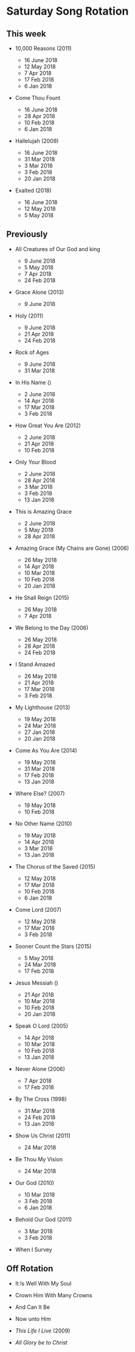 ﻿# Saturday Song Rotation

## This week

* 10,000 Reasons (2011)
  * 16 June 2018
  * 12 May 2018
  * 7 Apr 2018
  * 17 Feb 2018
  * 6 Jan 2018

* Come Thou Fount
  * 16 June 2018
  * 28 Apr 2018
  * 10 Feb 2018
  * 6 Jan 2018

* Hallelujah (2009)
  * 16 June 2018
  * 31 Mar 2018
  * 3 Mar 2018
  * 3 Feb 2018
  * 20 Jan 2018

* Exalted (2018)
  * 16 June 2018
  * 12 May 2018
  * 5 May 2018

## Previously

* All Creatures of Our God and king
  * 9 June 2018
  * 5 May 2018
  * 7 Apr 2018
  * 24 Feb 2018

* Grace Alone (2013)
  * 9 June 2018

* Holy (2011)
  * 9 June 2018
  * 21 Apr 2018
  * 24 Feb 2018

* Rock of Ages
  * 9 June 2018
  * 31 Mar 2018

* In His Name ()
  * 2 June 2018
  * 14 Apr 2018
  * 17 Mar 2018
  * 3 Feb 2018

* How Great You Are (2012)
  * 2 June 2018
  * 21 Apr 2018
  * 10 Feb 2018

* Only Your Blood
  * 2 June 2018
  * 28 Apr 2018
  * 3 Mar 2018
  * 3 Feb 2018
  * 13 Jan 2018

* This is Amazing Grace
  * 2 June 2018
  * 5 May 2018
  * 28 Apr 2018

* Amazing Grace (My Chains are Gone) (2006)
  * 26 May 2018
  * 14 Apr 2018
  * 10 Mar 2018
  * 10 Feb 2018
  * 20 Jan 2018

* He Shall Reign (2015)
  * 26 May 2018
  * 7 Apr 2018

* We Belong to the Day (2006)
  * 26 May 2018
  * 28 Apr 2018
  * 24 Feb 2018

* I Stand Amazed
  * 26 May 2018
  * 21 Apr 2018
  * 17 Mar 2018
  * 3 Feb 2018

* My Lighthouse (2013)
  * 19 May 2018
  * 24 Mar 2018
  * 27 Jan 2018
  * 20 Jan 2018

* Come As You Are (2014)
  * 19 May 2018
  * 31 Mar 2018
  * 17 Feb 2018
  * 13 Jan 2018

* Where Else? (2007)
  * 19 May 2018
  * 10 Feb 2018

* No Other Name (2010)
  * 19 May 2018
  * 14 Apr 2018
  * 3 Mar 2018
  * 13 Jan 2018

* The Chorus of the Saved (2015)
  * 12 May 2018
  * 17 Mar 2018
  * 10 Feb 2018
  * 6 Jan 2018

* Come Lord (2007)
  * 12 May 2018
  * 17 Mar 2018
  * 3 Feb 2018

* Sooner Count the Stars (2015)
  * 5 May 2018
  * 24 Mar 2018
  * 17 Feb 2018

* Jesus Messiah ()
  * 21 Apr 2018
  * 10 Mar 2018
  * 10 Feb 2018
  * 20 Jan 2018

* Speak O Lord (2005)
  * 14 Apr 2018
  * 10 Mar 2018
  * 10 Feb 2018
  * 13 Jan 2018

* Never Alone (2006)
  * 7 Apr 2018
  * 17 Feb 2018

* By The Cross (1998)
  * 31 Mar 2018
  * 24 Feb 2018
  * 13 Jan 2018

* Show Us Christ (2011)
  * 24 Mar 2018

* Be Thou My Vision
  * 24 Mar 2018

* Our God (2010)
  * 10 Mar 2018
  * 3 Feb 2018
  * 6 Jan 2018

* Behold Our God (2011)
  * 3 Mar 2018
  * 3 Feb 2018

* When I Survey

## Off Rotation

* It Is Well With My Soul

* Crown Him With Many Crowns

* And Can It Be

* Now unto Him

* *This Life I Live* (2009)

* *All Glory be to Christ*
